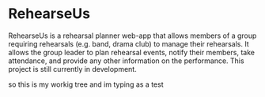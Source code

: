 # RehearseUs
RehearseUs is a rehearsal planner web-app that allows members of a group requiring rehearsals (e.g. band, drama club) to manage their rehearsals. It allows the group leader to plan rehearsal events, notify their members, take attendance, and provide any other information on the performance. This project is still currently in development.

so this is my workig tree and im typing as a test
